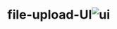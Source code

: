 # file-upload-UI![ui](https://user-images.githubusercontent.com/95411603/196435217-8e6aae8a-bb41-4571-9f1b-74f45c88bc57.png)
